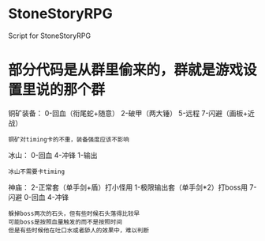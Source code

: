# StoneStoryRPG
Script for StoneStoryRPG

# 部分代码是从群里偷来的，群就是游戏设置里说的那个群

铜矿装备：
    0-回血（衔尾蛇+随意）
    2-破甲（两大锤）
    5-远程
    7-闪避（画板+近战）

    铜矿对timing卡的不重，装备强度应该不影响

冰山：
    0-回血
    4-冲锋
    1-输出

    冰山不需要卡timing

神庙：
    2-正常套（单手剑+盾）打小怪用
    1-极限输出套（单手剑*2）打boss用
    7-闪避
    0-回血
    4-冲锋

    躲掉boss两次的石头，但有些时候石头落得比较早
    可能boss是按照血量触发的而不是按照时间
    但是有些时候他在吐口水或者舔人的效果中，难以判断



